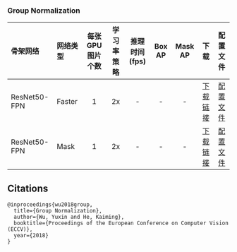 ### Group Normalization

| 骨架网络             | 网络类型           | 每张GPU图片个数 | 学习率策略 |推理时间(fps)| Box AP | Mask AP |                           下载                           | 配置文件 |
| :------------------- | :------------- | :--------: | :-----: | :-----------: |:----: | :-----: | :----------------------------------------------------------: | :----: |
| ResNet50-FPN         | Faster         |    1      |   2x    |    -     |  -  |    -    | [下载链接](https://paddlemodels.bj.bcebos.com/object_detection/dygraph/faster_rcnn_r50_fpn_gn_2x_coco.pdparams) | [配置文件](https://github.com/PaddlePaddle/PaddleDetection/tree/master/dygraph/configs/gn/faster_rcnn_r50_fpn_gn_2x_coco.yml) |
| ResNet50-FPN         | Mask           |    1      |   2x    |    -     |  -  |  -   | [下载链接](https://paddlemodels.bj.bcebos.com/object_detection/dygraph/mask_rcnn_r50_fpn_gn_2x_coco.pdparams) | [配置文件](https://github.com/PaddlePaddle/PaddleDetection/tree/master/dygraph/configs/gn/mask_rcnn_r50_fpn_gn_2x_coco.yml) |

## Citations
```
@inproceedings{wu2018group,
  title={Group Normalization},
  author={Wu, Yuxin and He, Kaiming},
  booktitle={Proceedings of the European Conference on Computer Vision (ECCV)},
  year={2018}
}
```
